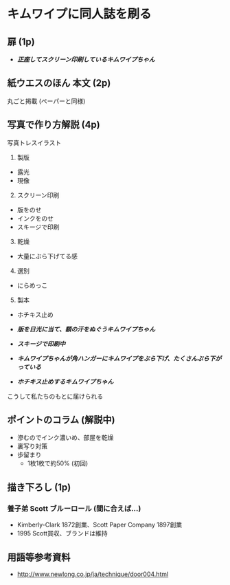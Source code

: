 # キムワイプに同人誌を刷る

## 扉 (1p)

- ***正座してスクリーン印刷しているキムワイプちゃん***

## 紙ウエスのほん 本文 (2p)

丸ごと掲載 (ペーパーと同様)

## 写真で作り方解説 (4p)

写真トレスイラスト

1. 製版
  - 露光
  - 現像
2. スクリーン印刷
  - 版をのせ
  - インクをのせ
  - スキージで印刷
3. 乾燥
  - 大量にぶら下げてる感
4. 選別
  - にらめっこ
5. 製本
  - ホチキス止め

- ***版を日光に当て、額の汗をぬぐうキムワイプちゃん***
- ***スキージで印刷中***
- ***キムワイプちゃんが角ハンガーにキムワイプをぶら下げ、たくさんぶら下がっている***
- ***ホチキス止めするキムワイプちゃん***

こうして私たちのもとに届けられる

## ポイントのコラム (解説中)

- 滲むのでインク濃いめ、部屋を乾燥
- 裏写り対策
- 歩留まり
  - 1枚1枚で約50% (初回)

## 描き下ろし (1p)

### 養子弟 Scott ブルーロール (間に合えば…)

- Kimberly-Clark 1872創業、Scott Paper Company 1897創業
- 1995 Scott買収、ブランドは維持

## 用語等参考資料

- http://www.newlong.co.jp/ja/technique/door004.html